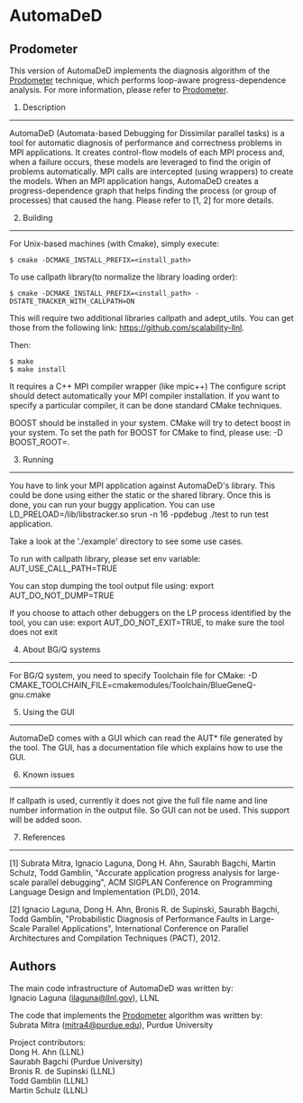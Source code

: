 AutomaDeD
=========

Prodometer
----------
This version of AutomaDeD implements the diagnosis algorithm of the [Prodometer](http://dx.doi.org/10.1145/2666356.2594336) technique, which performs loop-aware progress-dependence analysis. For more information, please refer to [Prodometer](http://dx.doi.org/10.1145/2666356.2594336).

1. Description
--------------
AutomaDeD (Automata-based Debugging for Dissimilar parallel tasks) is a tool for automatic diagnosis of performance and correctness problems in MPI applications. It creates control-flow models of each MPI process and, when a failure occurs, these models are leveraged to find the origin of problems automatically. MPI calls are intercepted (using wrappers) to create the models. When an MPI application hangs, AutomaDeD creates a progress-dependence graph that helps finding the process (or group of processes) that caused the hang. Please refer to [1, 2] for more details.

                        
2. Building
-----------

For Unix-based machines (with Cmake), simply execute:
	
	$ cmake -DCMAKE_INSTALL_PREFIX=<install_path>

To use callpath library(to normalize the library loading order):

	$ cmake -DCMAKE_INSTALL_PREFIX=<install_path> -DSTATE_TRACKER_WITH_CALLPATH=ON

This will require two additional libraries callpath and adept_utils. You can get those from the following link:
	https://github.com/scalability-llnl.

Then:

	$ make
	$ make install

It requires a C++ MPI compiler wrapper (like mpic++) The configure script should detect automatically your MPI compiler installation. If you want to specify a particular compiler, it can be done standard CMake techniques. 


BOOST should be installed in your system. CMake will try to detect boost in your system. To set the path for BOOST for CMake to find, please use: -D BOOST_ROOT=<BOOST base dir>.

3. Running
----------

You have to link your MPI application against AutomaDeD's library. This could be done using either the static or the shared library. Once this is done, you can run your buggy application. You can use LD_PRELOAD=<install>/lib/libstracker.so srun -n 16 -ppdebug ./test to run test application.

Take a look at the './example' directory to see some use cases.

To run with callpath library, please set env variable: AUT_USE_CALL_PATH=TRUE

You can stop dumping the tool output file using: export AUT_DO_NOT_DUMP=TRUE

If you choose to attach other debuggers on the LP process identified by the tool, you can use: export AUT_DO_NOT_EXIT=TRUE, to make sure the tool does not exit 

4. About BG/Q systems
---------------------
For BG/Q system, you need to specify Toolchain file for CMake: -D CMAKE_TOOLCHAIN_FILE=cmakemodules/Toolchain/BlueGeneQ-gnu.cmake

5. Using the GUI
----------------
AutomaDeD comes with a GUI which can read the AUT* file generated by the tool. The GUI, <pdgview> has a documentation file which explains how to use the GUI.

6. Known issues
---------------
If callpath is used, currently it does not give the full file name and line number information in the output file. So GUI can not be used. This support will be added soon.

7. References
-------------
[1] Subrata Mitra, Ignacio Laguna, Dong H. Ahn, Saurabh Bagchi, Martin Schulz, 
Todd Gamblin, "Accurate application progress analysis for large-scale parallel 
debugging", ACM SIGPLAN Conference on Programming Language Design and 
Implementation (PLDI), 2014.

[2] Ignacio Laguna, Dong H. Ahn, Bronis R. de Supinski, Saurabh Bagchi, Todd 
Gamblin, "Probabilistic Diagnosis of Performance Faults in Large-Scale Parallel 
Applications", International Conference on Parallel Architectures and 
Compilation Techniques (PACT), 2012.

Authors
-------

The main code infrastructure of AutomaDeD was written by:  
Ignacio Laguna (ilaguna@llnl.gov), LLNL

The code that implements the [Prodometer](http://dx.doi.org/10.1145/2666356.2594336) algorithm was written by:  
Subrata Mitra (mitra4@purdue.edu), Purdue University

Project contributors: <br>
Dong H. Ahn (LLNL) <br>
Saurabh Bagchi (Purdue University) <br>
Bronis R. de Supinski (LLNL) <br>
Todd Gamblin (LLNL) <br>
Martin Schulz (LLNL)  <br>

